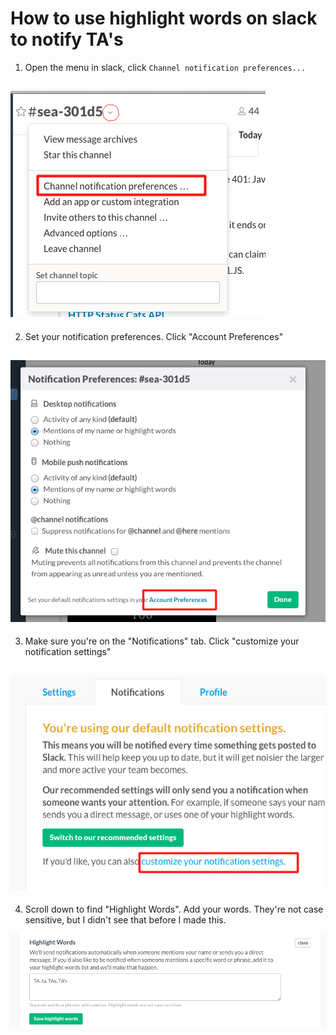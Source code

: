 # How to use highlight words on slack to notify TA's

1. Open the menu in slack, click `Channel notification preferences...`

![alt text](img/step1.png "step1")
----
2. Set your notification preferences. Click "Account Preferences"

![alt text](img/step2.png "step2")
----
3. Make sure you're on the "Notifications" tab. Click "customize your notification settings"

![alt text](img/step3.png "step3")
----
4. Scroll down to find "Highlight Words". Add your words. They're not case sensitive, but I didn't see that before I made this.

![alt text](img/step4.png "step4")
